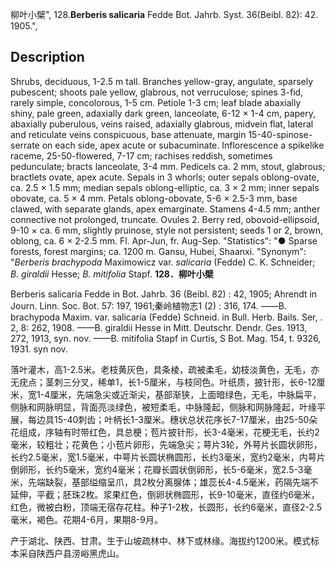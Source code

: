 柳叶小檗",
128.**Berberis salicaria** Fedde Bot. Jahrb. Syst. 36(Beibl. 82): 42. 1905.",

## Description
Shrubs, deciduous, 1-2.5 m tall. Branches yellow-gray, angulate, sparsely pubescent; shoots pale yellow, glabrous, not verruculose; spines 3-fid, rarely simple, concolorous, 1-5 cm. Petiole 1-3 cm; leaf blade abaxially shiny, pale green, adaxially dark green, lanceolate, 6-12 × 1-4 cm, papery, abaxially puberulous, veins raised, adaxially glabrous, midvein flat, lateral and reticulate veins conspicuous, base attenuate, margin 15-40-spinose-serrate on each side, apex acute or subacuminate. Inflorescence a spikelike raceme, 25-50-flowered, 7-17 cm; rachises reddish, sometimes pedunculate; bracts lanceolate, 3-4 mm. Pedicels ca. 2 mm, stout, glabrous; bractlets ovate, apex acute. Sepals in 3 whorls; outer sepals oblong-ovate, ca. 2.5 × 1.5 mm; median sepals oblong-elliptic, ca. 3 × 2 mm; inner sepals obovate, ca. 5 × 4 mm. Petals oblong-obovate, 5-6 × 2.5-3 mm, base clawed, with separate glands, apex emarginate. Stamens 4-4.5 mm; anther connective not prolonged, truncate. Ovules 2. Berry red, obovoid-ellipsoid, 9-10 × ca. 6 mm, slightly pruinose, style not persistent; seeds 1 or 2, brown, oblong, ca. 6 × 2-2.5 mm. Fl. Apr-Jun, fr. Aug-Sep.
  "Statistics": "● Sparse forests, forest margins; ca. 1200 m. Gansu, Hubei, Shaanxi.
  "Synonym": "*Berberis brachypoda* Maximowicz var. *salicaria* (Fedde) C. K. Schneider; *B. giraldii* Hesse; *B. mitifolia* Stapf.
**128．柳叶小檗**

Berberis salicaria Fedde in Bot. Jahrb. 36 (Beibl. 82) : 42, 1905; Ahrendt in Journ. Linn. Soc. Bot. 57: 197, 1961;秦岭植物志1 (2) : 316, 174. ——B. brachypoda Maxim. var. salicaria (Fedde) Schneid. in Bull. Herb. Bails. Ser, . 2, 8: 262, 1908. ——B. giraldii Hesse in Mitt. Deutschr. Dendr. Ges. 1913, 272, 1913, syn. nov. ——B. mitifolia Stapf in Curtis, S Bot. Mag. 154, t. 9326, 1931. syn nov.

落叶灌木，高1-2.5米。老枝黄灰色，具条棱，疏被柔毛，幼枝淡黄色，无毛，亦无疣点；茎刺三分叉，稀单1，长1-5厘米，与枝同色。叶纸质，披针形，长6-12厘米，宽1-4厘米，先端急尖或近渐尖，基部渐狭，上面暗绿色，无毛，中脉扁平，侧脉和网脉明显，背面亮淡绿色，被短柔毛，中脉隆起，侧脉和网脉隆起，叶缘平展，每边具15-40刺齿；叶柄长1-3厘米。穗状总状花序长7-17厘米，由25-50朵花组成，序轴有时带红色，具总梗；苞片披针形，长3-4毫米，花梗无毛，长约2毫米，较粗壮；花黄色；小苞片卵形，先端急尖；萼片3轮，外萼片长圆状卵形，长约2.5毫米，宽1.5毫米，中萼片长圆状椭圆形，长约3毫米，宽约2毫米，内萼片倒卵形，长约5毫米，宽约4毫米；花瓣长圆状倒卵形，长5-6毫米，宽2.5-3毫米，先端缺裂，基部缢缩呈爪，具2枚分离腺体；雄蕊长4-4.5毫米，药隔先端不延伸，平截；胚珠2枚。浆果红色，倒卵状椭圆形，长9-10毫米，直径约6毫米，红色，微被白粉，顶端无宿存花柱。种子1-2枚，长圆形，长约6毫米，直径2-2.5毫米，褐色。花期4-6月，果期8-9月。

产于湖北、陕西、甘肃。生于山坡疏林中、林下或林缘。海拔约1200米。模式标本采自陕西户县涝峪黑虎山。
